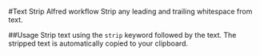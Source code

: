 #Text Strip Alfred workflow
Strip any leading and trailing whitespace from text.

##Usage
Strip text using the `strip` keyword followed by the text. The stripped text is automatically copied to your clipboard.
